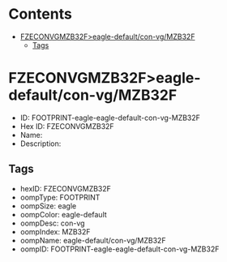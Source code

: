 



Contents
========

* [FZECONVGMZB32F>eagle-default/con-vg/MZB32F](#fzeconvgmzb32feagle-defaultcon-vgmzb32f)
	* [Tags](#tags)

# FZECONVGMZB32F>eagle-default/con-vg/MZB32F

- ID: FOOTPRINT-eagle-eagle-default-con-vg-MZB32F
- Hex ID: FZECONVGMZB32F
- Name: 
- Description: 

## Tags

- hexID: FZECONVGMZB32F
- oompType: FOOTPRINT
- oompSize: eagle
- oompColor: eagle-default
- oompDesc: con-vg
- oompIndex: MZB32F
- oompName: eagle-default/con-vg/MZB32F
- oompID: FOOTPRINT-eagle-eagle-default-con-vg-MZB32F
